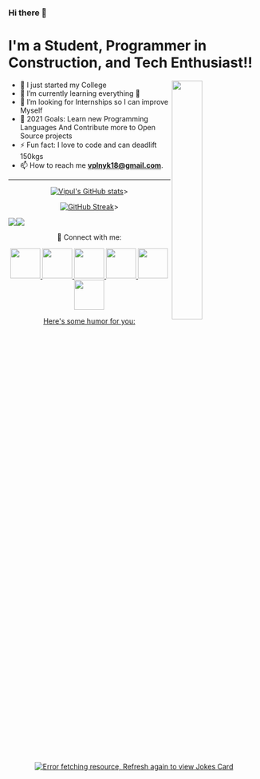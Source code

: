 ### Hi there 👋

<!--
**vipulnayak18/vipulnayak18** is a ✨ _special_ ✨ repository because its `README.md` (this file) appears on your GitHub profile.

Here are some ideas to get you started:

- 🔭 I’m currently working on ...
- 🌱 I’m currently learning ...
- 👯 I’m looking to collaborate on ...
- 🤔 I’m looking for help with ...
- 💬 Ask me about ...
- 📫 How to reach me: ...
- 😄 Pronouns: ...
- ⚡ Fun fact: ...
-->


  
  
  
  
  
  
  # I'm a Student, Programmer in Construction, and Tech Enthusiast!!

 <img  width="35%" align="right" src="https://media1.giphy.com/media/13HgwGsXF0aiGY/giphy.gif" />

 
- 🔭 I just started my College
- 🌱 I’m currently learning everything 🤣
- 🕺 I’m looking for Internships so I can improve Myself
- 🥅 2021 Goals: Learn new Programming Languages And Contribute more to Open Source projects
- ⚡ Fun fact: I love to code and can deadlift 150kgs
- 📫 How to reach me **vplnyk18@gmail.com**. 




  
  
  
  


  
  
  
 <!-- 
  https://open.spotify.com/user/31chramttniokunceq7wmddwqwsi?si=fa7e89f342cf4876
  
  [![spotify-github-profile](https://spotify-github-profile.vercel.app/api/view?uid=21jsj34glwsu3dboqjpqzm2sa&cover_image=true&theme=default&bar_color=ff0000&bar_color_cover=true)](https://github.com/kittinan/spotify-github-profile)

-->


___
  
  
  
  
 <p align="center"
  
 [![Vipul's GitHub stats](https://github-readme-stats.vercel.app/api?username=vipulnayak18&hide=prs&count_private=true&show_icons=true&theme=github_dark)](https://github.com/anuraghazra/github-readme-stats)>
  
 
 <p align="center" 
   
[![GitHub Streak](https://github-readme-streak-stats.herokuapp.com/?user=vipulnayak18&theme=dark&background=0D1117&sideNums=58A6FF&currStreakNum=58A6FF&ring=1F6FEB&currStreakLabel=fefefe&sidelabel=fefefe&fire=58A6FF)](https://git.io/streak-stats)>
  </p>
 
 
   <img src="https://github-readme-streak-stats.herokuapp.com/?user=vipulnayak18)"><img src="https://activity-graph.herokuapp.com/graph?username=vipulnayak18&bg_color=FFFFFF&color=000000&line=000000&point=007FFF"></div>
   
 
<p align="center"> 
🔗 Connect with me:
   <p align="center">
<a href="https://twitter.com/vipulisgood" target="blank"><img src="https://img.icons8.com/stickers/100/000000/twitter.png"  height="60" width="60">  
<a href="https://www.facebook.com/profile.php?id=100071283969368" target="blank"><img src="https://img.icons8.com/stickers/100/000000/facebook-new--v2.png"  height="60" width="60">
<a href="https://www.youtube.com/channel/UC154Mp1nYUyG1OEs9vmKUrA" target="blank"><img src="https://img.icons8.com/stickers/100/000000/youtube-play.png"  height="60" width="60">
<a href="https://www.snapchat.com/add/vipulisgood?share_id=zRKKs0_5v3E&locale=en-IN" target="blank"><img src="https://img.icons8.com/stickers/100/000000/snapchat.png"  height="60" width="60">
<a href="https://www.linkedin.com/in/vipul-nayak-284b2b228" target="blank"><img src="https://img.icons8.com/stickers/100/000000/linkedin.png"  height="60" width="60">
<a href="https://www.instagram.com/_vipulnayak/" target="blank"><img src="https://img.icons8.com/stickers/100/000000/instagram-new--v2.png"  height="60" width="60">
  

<p align="center">
Here's some humor for you:
  
  
<p align="center">  
<img src="https://readme-jokes.vercel.app/api" alt="Error fetching resource, Refresh again to view Jokes Card" />
  
